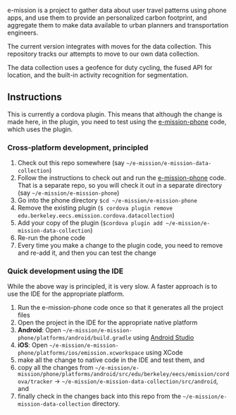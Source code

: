 e-mission is a project to gather data about user travel patterns using phone
apps, and use them to provide an personalized carbon footprint, and aggregate
them to make data available to urban planners and transportation engineers.

The current version integrates with moves for the data collection. This
repository tracks our attempts to move to our own data collection.

The data collection uses a geofence for duty cycling, the fused API for
location, and the built-in activity recognition for segmentation. 

## Instructions ##
This is currently a cordova plugin. This means that although the change is made
here, in the plugin, you need to test using the [e-mission-phone](https://github.com/e-mission/e-mission-phone) code, which
uses the plugin.

### Cross-platform development, principled ###

1. Check out this repo somewhere (say `~/e-mission/e-mission-data-collection`)
1. Follow the instructions to check out and run the [e-mission-phone](https://github.com/e-mission/e-mission-phone) code. That is a separate repo, so you will check it out in a separate directory (say `~/e-mission/e-mission-phone`)
1. Go into the phone directory `$cd ~/e-mission/e-mission-phone`
1. Remove the existing plugin (`$ cordova plugin remove edu.berkeley.eecs.emission.cordova.datacollection`)
1. Add your copy of the plugin (`$cordova plugin add ~/e-mission/e-mission-data-collection`)
1. Re-run the phone code
1. Every time you make a change to the plugin code, you need to remove and re-add it, and then you can test the change

### Quick development using the IDE ###

While the above way is principled, it is very slow. A faster approach is to use
the IDE for the appropriate platform.

1. Run the e-mission-phone code once so that it generates all the project files
1. Open the project in the IDE for the appropriate native platform
  2. <b>Android</b>: Open `~/e-mission/e-mission-phone/platforms/android/build.gradle` using [Android Studio](https://developer.android.com/sdk/index.html)
  3. <b>iOS</b>: Open `~/e-mission/e-mission-phone/platforms/ios/emission.xcworkspace` using XCode
1. make all the change to native code in the IDE and test them, and 
1. copy all the changes from `~/e-mission/e-mission/phone/platforms/android/src/edu/berkeley/eecs/emission/cordova/tracker` -> `~/e-mission/e-mission-data-collection/src/android`, and
1. finally check in the changes back into this repo from the `~/e-mission/e-mission-data-collection` directory.
